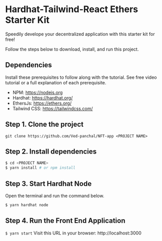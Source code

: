 
# Hardhat-Tailwind-React Ethers Starter Kit
Speedily develope your decentralized application with this starter kit for free!

Follow the steps below to download, install, and run this project.

## Dependencies
Install these prerequisites to follow along with the tutorial. See free video tutorial or a full explanation of each prerequisite.
- NPM: https://nodejs.org
- Hardhat: https://hardhat.org/
- EthersJs: https://ethers.org/
- Tailwind CSS: https://tailwindcss.com/


## Step 1. Clone the project
`git clone https://github.com/Ved-panchal/NFT-app <PROJECT NAME>`

## Step 2. Install dependencies
```sh
$ cd <PROJECT NAME>
$ yarn install # or npm install
```
## Step 3. Start Hardhat Node
Open the terminal and run the command below.
```sh
$ yarn hardhat node
```

## Step 4. Run the Front End Application
`$ yarn start`
Visit this URL in your browser: http://localhost:3000

